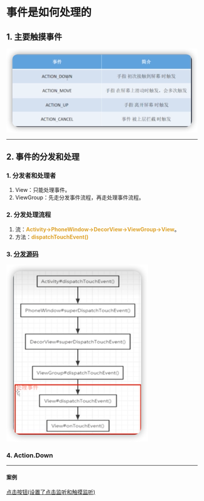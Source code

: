 # 事件是如何处理的

## 1. 主要触摸事件

![](img/ed2ec52b.png)

***

## 2. 事件的分发和处理

### 1. 分发者和处理者
1. View：只能处理事件。
2. ViewGroup：先走分发事件流程，再走处理事件流程。

### 2. 分发处理流程

1. 流：<font color=#dea32c>**Activity→PhoneWindow→DecorView→ViewGroup→View**</font>。
2. 方法：<font color=#dea32c>**dispatchTouchEvent()**</font>

### 3. [分发源码](doc/activity.md)

![](img/16310238.png)

### 4. Action.Down



***

#### 案例
[点击按钮(设置了点击监听和触摸监听)](doc/case1.md)